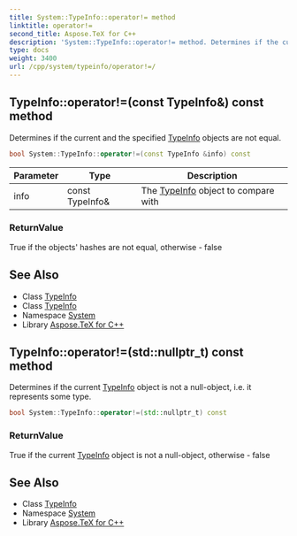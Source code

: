 ```yaml
---
title: System::TypeInfo::operator!= method
linktitle: operator!=
second_title: Aspose.TeX for C++
description: 'System::TypeInfo::operator!= method. Determines if the current and the specified TypeInfo objects are not equal in C++.'
type: docs
weight: 3400
url: /cpp/system/typeinfo/operator!=/
---
```

## TypeInfo::operator!=(const TypeInfo\&) const method


Determines if the current and the specified [TypeInfo](../) objects are not equal.

```cpp
bool System::TypeInfo::operator!=(const TypeInfo &info) const
```


| Parameter | Type | Description |
| --- | --- | --- |
| info | const TypeInfo\& | The [TypeInfo](../) object to compare with |

### ReturnValue

True if the objects' hashes are not equal, otherwise - false

## See Also

* Class [TypeInfo](../)
* Class [TypeInfo](../)
* Namespace [System](../../)
* Library [Aspose.TeX for C++](../../../)
## TypeInfo::operator!=(std::nullptr_t) const method


Determines if the current [TypeInfo](../) object is not a null-object, i.e. it represents some type.

```cpp
bool System::TypeInfo::operator!=(std::nullptr_t) const
```


### ReturnValue

True if the current [TypeInfo](../) object is not a null-object, otherwise - false

## See Also

* Class [TypeInfo](../)
* Namespace [System](../../)
* Library [Aspose.TeX for C++](../../../)
